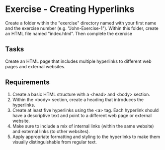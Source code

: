 # Exercise - Creating Hyperlinks

Create a folder within the "exercise" directory named with your first name and the exercise number (e.g. "John-Exercise-1"). Within this folder, create an HTML file named "index.html". Then complete the exercise

## Tasks

Create an HTML page that includes multiple hyperlinks to different web pages and external websites.

## Requirements

1. Create a basic HTML structure with a &lt;head&gt; and &lt;body&gt; section.
2. Within the &lt;body&gt; section, create a heading that introduces the hyperlinks.
3. Create at least five hyperlinks using the &lt;a&gt; tag. Each hyperlink should have a descriptive text and point to a different web page or external website.
4. Make sure to include a mix of internal links (within the same website) and external links (to other websites).
5. Apply appropriate formatting and styling to the hyperlinks to make them visually distinguishable from regular text.

